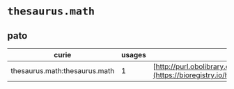 # `thesaurus.math`

## pato

| curie                         |   usages | nodes                                                                                                             |
|-------------------------------|----------|-------------------------------------------------------------------------------------------------------------------|
| thesaurus.math:thesaurus.math |        1 | [http://purl.obolibrary.org/obo/PATO:0001321](https://bioregistry.io/http://purl.obolibrary.org/obo/PATO:0001321) |
